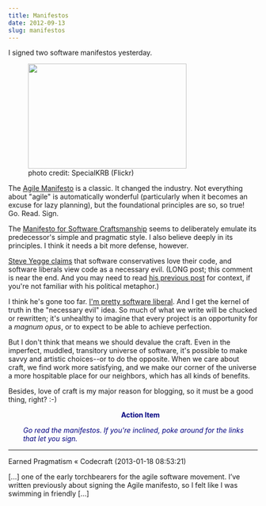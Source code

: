 ```yaml
---
title: Manifestos
date: 2012-09-13
slug: manifestos
---
```


I signed two software manifestos yesterday.

<figure><img title="Quill" src="http://farm3.staticflickr.com/2504/3805699025_d68718a091_n.jpg" alt="" width="320" height="212" /><figcaption>photo credit: SpecialKRB (Flickr)</figcaption></figure>

The <a href="http://agilemanifesto.org/" target="_blank">Agile Manifesto</a> is a classic. It changed the industry. Not everything about "agile" is automatically wonderful (particularly when it becomes an excuse for lazy planning), but the foundational principles are so, so true! Go. Read. Sign.

The <a href="http://manifesto.softwarecraftsmanship.org/" target="_blank">Manifesto for Software Craftsmanship</a> seems to deliberately emulate its predecessor's simple and pragmatic style. I also believe deeply in its principles. I think it needs a bit more defense, however.

<a href="https://plus.google.com/u/0/110981030061712822816/posts/iuRbQe6EoiK" target="_blank">Steve Yegge claims</a> that software conservatives love their code, and software liberals view code as a necessary evil. (LONG post; this comment is near the end. And you may need to read <a href="https://plus.google.com/u/0/110981030061712822816/posts/KaSKeg4vQtz" target="_blank">his previous post</a> for context, if you're not familiar with his political metaphor.)

I think he's gone too far. <a href="evolving-software-politics.md">I'm pretty software liberal</a>. And I get the kernel of truth in the "necessary evil" idea. So much of what we write will be chucked or rewritten; it's unhealthy to imagine that every project is an opportunity for a <em>magnum opus</em>, or to expect to be able to achieve perfection.

But I don't think that means we should devalue the craft. Even in the imperfect, muddled, transitory universe of software, it's possible to make savvy and artistic choices--or to do the opposite. When we care about craft, we find work more satisfying, and we make our corner of the universe a more hospitable place for our neighbors, which has all kinds of benefits.

Besides, love of craft is my major reason for blogging, so it must be a good thing, right? :-)
<p style="text-align:center;padding-left:30px;"><span style="color:#000080;"><strong>Action Item</strong></span></p>
<p style="padding-left:30px;"><span style="color:#000080;"><em>Go read the manifestos. If you're inclined, poke around for the links that let you sign.</em></span></p>

---

Earned Pragmatism &laquo; Codecraft (2013-01-18 08:53:21)

[...] one of the early torchbearers for the agile software movement. I’ve written previously about signing the Agile manifesto, so I felt like I was swimming in friendly [...]

